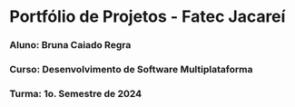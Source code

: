 # Portfólio de Projetos - Fatec Jacareí
### Aluno: Bruna Caiado Regra
### Curso: Desenvolvimento de Software Multiplataforma
### Turma: 1o. Semestre de 2024


